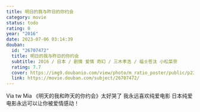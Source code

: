 ```yaml
---
title: 明日的我与昨日的你约会
category: movie
status: todo
rating: 0
year: "2016"
date: 2023-07-06 03:14:39
douban:
  id: "26707472"
  title: 明日的我与昨日的你约会
  subtitle: 2016 / 日本 / 剧情 爱情 奇幻 / 三木孝浩 / 福士苍汰 小松菜奈
  rating: 7.7
  cover: https://img9.doubanio.com/view/photo/m_ratio_poster/public/p2390682054.jpg
  link: https://movie.douban.com/subject/26707472/
---
```


Via tw Mia 《明天的我和昨天的你约会》太好哭了
我永远喜欢纯爱电影
日本纯爱电影永远可以让你被爱情感动！